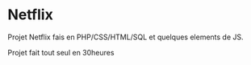 # Netflix

Projet Netflix fais en PHP/CSS/HTML/SQL et quelques elements de JS.

Projet fait tout seul en 30heures
